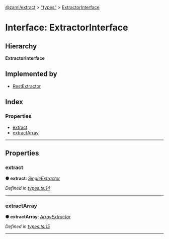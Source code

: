 [@zaml/extract](../README.md) > ["types"](../modules/_types_.md) > [ExtractorInterface](../interfaces/_types_.extractorinterface.md)

# Interface: ExtractorInterface

## Hierarchy

**ExtractorInterface**

## Implemented by

* [RestExtractor](../classes/_plugins_rest_.restextractor.md)

## Index

### Properties

* [extract](_types_.extractorinterface.md#extract)
* [extractArray](_types_.extractorinterface.md#extractarray)

---

## Properties

<a id="extract"></a>

###  extract

**● extract**: *[SingleExtractor](../modules/_types_.md#singleextractor)*

*Defined in [types.ts:14](https://github.com/nexushubs/zaml-lang/blob/5afa52e/packages/zaml-extract/src/types.ts#L14)*

___
<a id="extractarray"></a>

###  extractArray

**● extractArray**: *[ArrayExtractor](../modules/_types_.md#arrayextractor)*

*Defined in [types.ts:15](https://github.com/nexushubs/zaml-lang/blob/5afa52e/packages/zaml-extract/src/types.ts#L15)*

___

